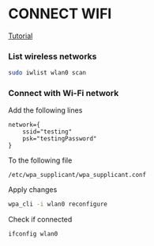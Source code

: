 CONNECT WIFI
===

[Tutorial](https://www.raspberrypi.org/documentation/configuration/wireless/wireless-cli.md)

### List wireless networks
```bash
sudo iwlist wlan0 scan
```

### Connect with Wi-Fi network
Add the following lines
```
network={
    ssid="testing"
    psk="testingPassword"
}
```

To the following file
```
/etc/wpa_supplicant/wpa_supplicant.conf
```

Apply changes
```bash
wpa_cli -i wlan0 reconfigure
```

Check if connected
```bash
ifconfig wlan0
```
